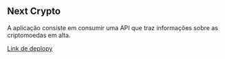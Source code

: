 ## Next Crypto

A aplicação consiste em consumir uma API que traz informações sobre as criptomoedas em alta.

<a href="https://next-crypto-ten.vercel.app">Link de deplopy</a>
